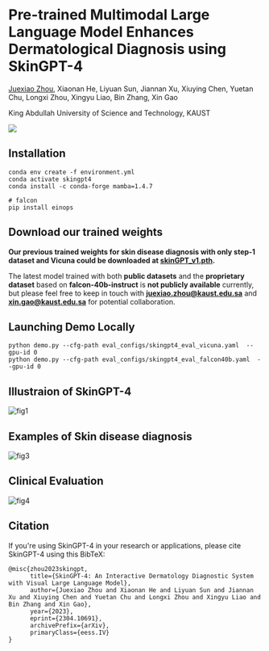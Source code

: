# Pre-trained Multimodal Large Language Model Enhances Dermatological Diagnosis using SkinGPT-4

[Juexiao Zhou](https://www.joshuachou.ink/), Xiaonan He, Liyuan Sun, Jiannan Xu, Xiuying Chen, Yuetan Chu, Longxi Zhou, Xingyu Liao, Bin Zhang, Xin Gao

King Abdullah University of Science and Technology, KAUST

<a href='SkinGPT_4_manuscript_v4.pdf'><img src='https://img.shields.io/badge/Paper-PDF-red'></a>

## Installation

```
conda env create -f environment.yml
conda activate skingpt4
conda install -c conda-forge mamba=1.4.7

# falcon
pip install einops
```




## Download our trained weights

**Our previous trained weights for skin disease diagnosis with only step-1 dataset and Vicuna could be downloaded at [skinGPT_v1.pth](https://drive.google.com/file/d/1PGBMBioipGxN5yfX6Okx4BGyPBm1prAF/view?usp=sharing).**

The latest model trained with both **public datasets** and the **proprietary dataset** based on **falcon-40b-instruct** is **not publicly available** currently, but please feel free to keep in touch with **juexiao.zhou@kaust.edu.sa** and **xin.gao@kaust.edu.sa** for potential collaboration.



## Launching Demo Locally

```
python demo.py --cfg-path eval_configs/skingpt4_eval_vicuna.yaml  --gpu-id 0
python demo.py --cfg-path eval_configs/skingpt4_eval_falcon40b.yaml  --gpu-id 0
```

## Illustraion of SkinGPT-4

![fig1](https://cdn.jsdelivr.net/gh/JoshuaChou2018/oss@main/uPic/adReRl.fig1.png)



## Examples of Skin disease diagnosis

![fig3](https://cdn.jsdelivr.net/gh/JoshuaChou2018/oss@main/uPic/fig3.uiGBUM.png)



## Clinical Evaluation

![fig4](https://cdn.jsdelivr.net/gh/JoshuaChou2018/oss@main/uPic/B40U3b.fig4.png)



## Citation

If you're using SkinGPT-4 in your research or applications, please cite SkinGPT-4 using this BibTeX:

```
@misc{zhou2023skingpt,
      title={SkinGPT-4: An Interactive Dermatology Diagnostic System with Visual Large Language Model}, 
      author={Juexiao Zhou and Xiaonan He and Liyuan Sun and Jiannan Xu and Xiuying Chen and Yuetan Chu and Longxi Zhou and Xingyu Liao and Bin Zhang and Xin Gao},
      year={2023},
      eprint={2304.10691},
      archivePrefix={arXiv},
      primaryClass={eess.IV}
}
```
